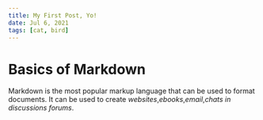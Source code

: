 ```yaml
---
title: My First Post, Yo!
date: Jul 6, 2021
tags: [cat, bird]
---
```


# Basics of Markdown

Markdown is the most popular markup language that can be used to format documents. It can be used to create _websites_,_ebooks_,_email_,_chats in discussions forums_.
